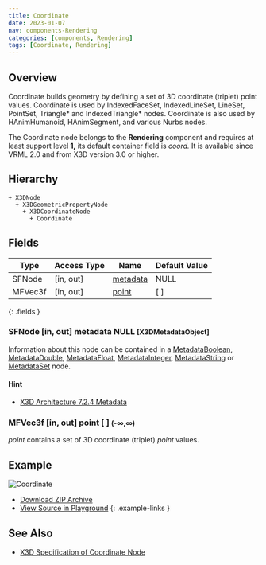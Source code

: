 ```yaml
---
title: Coordinate
date: 2023-01-07
nav: components-Rendering
categories: [components, Rendering]
tags: [Coordinate, Rendering]
---
```

<style>
.post h3 {
  word-spacing: 0.2em;
}
</style>

## Overview

Coordinate builds geometry by defining a set of 3D coordinate (triplet) point values. Coordinate is used by IndexedFaceSet, IndexedLineSet, LineSet, PointSet, Triangle* and IndexedTriangle* nodes. Coordinate is also used by HAnimHumanoid, HAnimSegment, and various Nurbs nodes.

The Coordinate node belongs to the **Rendering** component and requires at least support level **1,** its default container field is *coord.* It is available since VRML 2.0 and from X3D version 3.0 or higher.

## Hierarchy

```
+ X3DNode
  + X3DGeometricPropertyNode
    + X3DCoordinateNode
      + Coordinate
```

## Fields

| Type | Access Type | Name | Default Value |
| ---- | ----------- | ---- | ------------- |
| SFNode | \[in, out\] | [metadata](#sfnode-in-out-metadata-null-x3dmetadataobject) | NULL  |
| MFVec3f | \[in, out\] | [point](#mfvec3f-in-out-point----) | \[ \] |
{: .fields }

### SFNode [in, out] **metadata** NULL <small>[X3DMetadataObject]</small>

Information about this node can be contained in a [MetadataBoolean](/x_ite/components/core/metadataboolean/), [MetadataDouble](/x_ite/components/core/metadatadouble/), [MetadataFloat](/x_ite/components/core/metadatafloat/), [MetadataInteger](/x_ite/components/core/metadatainteger/), [MetadataString](/x_ite/components/core/metadatastring/) or [MetadataSet](/x_ite/components/core/metadataset/) node.

#### Hint

- [X3D Architecture 7.2.4 Metadata](https://www.web3d.org/specifications/X3Dv4/ISO-IEC19775-1v4-IS/Part01/components/core.html#Metadata)

### MFVec3f [in, out] **point** [ ] <small>(-∞,∞)</small>

*point* contains a set of 3D coordinate (triplet) *point* values.

## Example

<x3d-canvas class="xr-button-br" src="https://create3000.github.io/media/examples/Rendering/Coordinate/Coordinate.x3d" contentScale="auto" update="auto">
  <img src="https://create3000.github.io/media/examples/Rendering/Coordinate/screenshot.avif" alt="Coordinate"/>
</x3d-canvas>

- [Download ZIP Archive](https://create3000.github.io/media/examples/Rendering/Coordinate/Coordinate.zip)
- [View Source in Playground](/x_ite/playground/?url=https://create3000.github.io/media/examples/Rendering/Coordinate/Coordinate.x3d)
{: .example-links }

## See Also

- [X3D Specification of Coordinate Node](https://www.web3d.org/documents/specifications/19775-1/V4.0/Part01/components/rendering.html#Coordinate)
